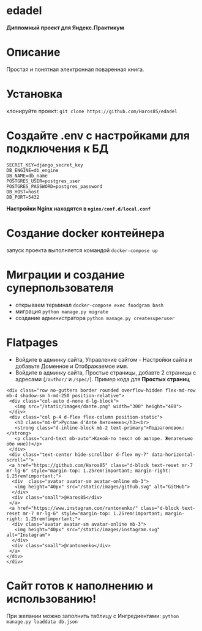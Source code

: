 # edadel
**Дипломный проект для Яндекс.Практикум**

# Описание
Простая и понятная электронная поваренная книга.

# Установка
клонируйте проект:
```git clone https://github.com/Haros85/edadel```

# Создайте .env с настройками для подключения к БД
```
SECRET_KEY=django_secret_key
DB_ENGINE=db_engine
DB_NAME=db_name
POSTGRES_USER=postgres_user
POSTGRES_PASSWORD=postgres_password
DB_HOST=host
DB_PORT=5432
```
**Настройки Nginx находятся в ```nginx/conf.d/local.conf```**

# Создание docker контейнера
запуск проекта выполняется командой ```docker-compose up```

# Миграции и создание суперпользователя
 - открываем терминал ```docker-compose exec foodgram bash```
 - миграция ```python manage.py migrate```
 - создание администратора ```python manage.py createsuperuser```

# Flatpages
 - Войдите в админку сайта, Управление сайтом - Настройки сайта и добавьте Доменное и Отображаемое имя.
 - Войдите в админку сайта, Простые страницы, добавте 2 страницы с адресами (```/author/``` и ```/spec/```).
Пример кода для **Простых страниц**
```
<div class="row no-gutters border rounded overflow-hidden flex-md-row mb-4 shadow-sm h-md-250 position-relative">
 <div class="col-auto d-none d-lg-block">
   <img src="/static/images/dante.png" width="300" height="480">
 </div>
 <div class="col p-4 d-flex flex-column position-static">
   <h3 class="mb-0">Руслан d'Ante Антоненко</h3><br>
   <strong class="d-inline-block mb-2 text-primary">Подзаголовок:</strong>
   <p class="card-text mb-auto">Какой-то текст об авторе. Желательно обо мне))</p>
 </div>
 <div class="text-center hide-scrollbar d-flex my-7" data-horizontal-scroll="">
 <a href="https://github.com/Haros85" class="d-block text-reset mr-7 mr-lg-6" style="margin-top: 1.25rem!important; margin-right: 1.25rem!important;">
  <div  class="avatar avatar-sm avatar-online mb-3">
   <img height="40px" src="/static/images/github.svg" alt="GitHub">
  </div>
  <div class="small">@Haros85</div>
 </a>
 <a href="https://www.instagram.com/rantonenko/" class="d-block text-reset mr-7 mr-lg-6" style="margin-top: 1.25rem!important; margin-right: 1.25rem!important;">
  <div class="avatar avatar-sm avatar-online mb-3">
   <img height="40px" src="/static/images/instagram.svg" alt="Instagram">
  </div>
  <div class="small">@rantonenko</div>
 </a>
</div>
</div>
```

# Сайт готов к наполнению и использованию!
При желании можно заполнить таблицу с Ингредиентами:
```python manage.py loaddata db.json```
